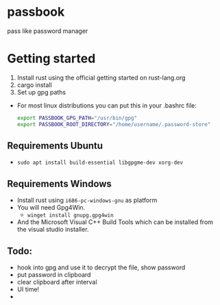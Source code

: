 # passbook

pass like password manager

# Getting started

1. Install rust using the official getting started on rust-lang.org
2. cargo install
3. Set up gpg paths

- For most linux distributions you can put this in your .bashrc file:
  ```bash
  export PASSBOOK_GPG_PATH="/usr/bin/gpg"
  export PASSBOOK_ROOT_DIRECTORY="/home/username/.password-store"
  ```

## Requirements Ubuntu

- `sudo apt install build-essential libgpgme-dev xorg-dev`

## Requirements Windows

- Install rust using `i686-pc-windows-gnu` as platform
- You will need Gpg4Win.
  - `winget install gnupg.gpg4win`
- And the Microsoft Visual C++ Build Tools which can be installed from the visual studio installer.

## Todo:

- hook into gpg and use it to decrypt the file, show password
- put password in clipboard
- clear clipboard after interval
- UI time!
-
